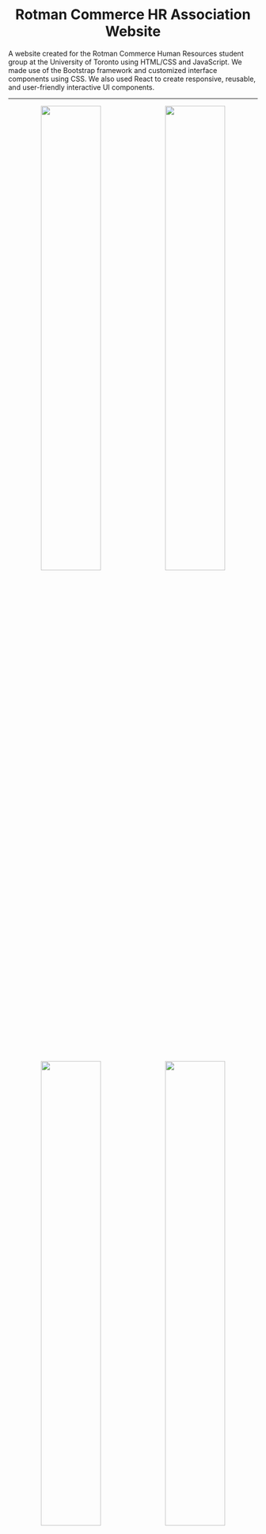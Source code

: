 <h1 align="center">Rotman Commerce HR Association Website</h1>
<p align="left">A website created for the Rotman Commerce Human Resources student group at the University of Toronto using HTML/CSS and JavaScript. We made use of the Bootstrap framework and customized interface components using CSS. We also used React to create responsive, reusable, and user-friendly interactive UI components. </p>

---

<p align="center">
  <img src="https://user-images.githubusercontent.com/73498725/210194161-7637124f-1227-4b75-8dc0-d5b87c34e583.png" width=49% />
  <img src="https://user-images.githubusercontent.com/73498725/210194493-f0b694da-2e91-473e-b703-cc8112c5e320.png" width=49% />
</p>

<p align="center">
    <img src="https://user-images.githubusercontent.com/73498725/210194123-5d776cb0-494c-4363-a8aa-61d45cf740bf.png" width="49%" /> 
    <img src="https://user-images.githubusercontent.com/73498725/210194136-0885417c-3f61-4a27-9446-fba3845aff05.png" width="49%" /> 
</p>




